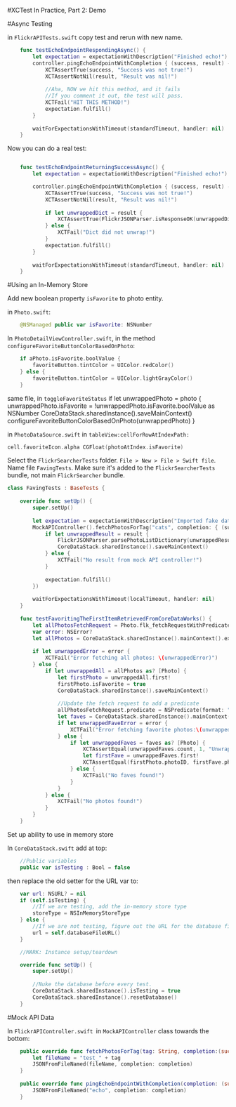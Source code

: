 #XCTest In Practice, Part 2: Demo

#Async Testing

in `FlickrAPITests.swift` copy test and rerun with new name. 

```swift
	func testEchoEndpointRespondingAsync() {
		let expectation = expectationWithDescription("Finished echo!")
		controller.pingEchoEndpointWithCompletion { (success, result) -> Void in
			XCTAssertTrue(success, "Success was not true!")
			XCTAssertNotNil(result, "Result was nil!")
			
			//Aha, NOW we hit this method, and it fails
			//If you comment it out, the test will pass.
			XCTFail("HIT THIS METHOD!")
			expectation.fulfill()
		}
		
		waitForExpectationsWithTimeout(standardTimeout, handler: nil)
	}
```

Now you can do a real test: 

```swift

	func testEchoEndpointReturningSuccessAsync() {
		let expectation = expectationWithDescription("Finished echo!")

		controller.pingEchoEndpointWithCompletion { (success, result) -> Void in
			XCTAssertTrue(success, "Success was not true!")
			XCTAssertNotNil(result, "Result was nil!")
			
			if let unwrappedDict = result {
				XCTAssertTrue(FlickrJSONParser.isResponseOK(unwrappedDict), "Response is not OK!")
			} else {
				XCTFail("Dict did not unwrap!")
			}
			expectation.fulfill()
		}
		
		waitForExpectationsWithTimeout(standardTimeout, handler: nil)
	}

```



#Using an In-Memory Store

Add new boolean property `isFavorite` to photo entity.

in `Photo.swift`: 

```swift
	@NSManaged public var isFavorite: NSNumber
```

In `PhotoDetailViewController.swift`, in the method `configureFavoriteButtonColorBasedOnPhoto`: 

```swift
	if aPhoto.isFavorite.boolValue {
		favoriteButton.tintColor = UIColor.redColor()
	} else {
		favoriteButton.tintColor = UIColor.lightGrayColor()
	}
```

same file, in `toggleFavoriteStatus`
if let unwrappedPhoto = photo {
			unwrappedPhoto.isFavorite = !unwrappedPhoto.isFavorite.boolValue as NSNumber
			CoreDataStack.sharedInstance().saveMainContext()
			configureFavoriteButtonColorBasedOnPhoto(unwrappedPhoto)
		}

in `PhotoDataSource.swift` in `tableView:cellForRowAtIndexPath:`

```swift
cell.favoriteIcon.alpha CGFloat(photoAtIndex.isFavorite)
```

Select the `FlickrSearcherTests` folder. `File > New > File > Swift file`. Name file `FavingTests`. Make sure it's added to the `FlickrSearcherTests` bundle, not main `FlickrSearcher` bundle.

```swift
class FavingTests : BaseTests {
	
	override func setUp() {
		super.setUp()
		
		let expectation = expectationWithDescription("Imported fake data!")
		MockAPIController().fetchPhotosForTag("cats", completion: { (success, result) -> Void in
			if let unwrappedResult = result {
				FlickrJSONParser.parsePhotoListDictionary(unwrappedResult)
				CoreDataStack.sharedInstance().saveMainContext()
			} else {
				XCTFail("No result from mock API controller!")
			}
			
			expectation.fulfill()
		})
		
		waitForExpectationsWithTimeout(localTimeout, handler: nil)
	}
	
	func testFavoritingTheFirstItemRetrievedFromCoreDataWorks() {
		let allPhotosFetchRequest = Photo.flk_fetchRequestWithPredicate(nil)		
		var error: NSError?
		let allPhotos = CoreDataStack.sharedInstance().mainContext().executeFetchRequest(allPhotosFetchRequest, error: &error)
		
		if let unwrappedError = error {
			XCTFail("Error fetching all photos: \(unwrappedError)")
		} else {
			if let unwrappedAll = allPhotos as? [Photo] {
				let firstPhoto = unwrappedAll.first!
				firstPhoto.isFavorite = true
				CoreDataStack.sharedInstance().saveMainContext()
				
				//Update the fetch request to add a predicate
				allPhotosFetchRequest.predicate = NSPredicate(format: "%K == YES", "isFavorite")
				let faves = CoreDataStack.sharedInstance().mainContext().executeFetchRequest(allPhotosFetchRequest, error: &error)
				if let unwrappedFaveError = error {
					XCTFail("Error fetching favorite photos:\(unwrappedFaveError)")
				} else {
					if let unwrappedFaves = faves as? [Photo] {
						XCTAssertEqual(unwrappedFaves.count, 1, "Unwrapped faves was not 1 object, it was \(unwrappedFaves.count)")
						let firstFave = unwrappedFaves.first!
						XCTAssertEqual(firstPhoto.photoID, firstFave.photoID, "Faved photo is not the same!")
					} else {
						XCTFail("No faves found!")
					}
				}				
			} else {
				XCTFail("No photos found!")
			}
		}
	}
```

Set up ability to use in memory store

In `CoreDataStack.swift` add at top: 

```swift
	//Public variables
	public var isTesting : Bool = false
```

then replace the old setter for the URL var to: 

```swift
	var url: NSURL? = nil
	if (self.isTesting) {
		//If we are testing, add the in-memory store type
		storeType = NSInMemoryStoreType
	} else {
		//If we are not testing, figure out the URL for the database file.
		url = self.databaseFileURL()
	}
```


```swift
	//MARK: Instance setup/teardown

	override func setUp() {
		super.setUp()
		
		//Nuke the database before every test.
		CoreDataStack.sharedInstance().isTesting = true
		CoreDataStack.sharedInstance().resetDatabase()
	}
```


#Mock API Data

In `FlickrAPIController.swift `in `MockAPIController` class towards the bottom: 

```swift
	public override func fetchPhotosForTag(tag: String, completion:(success: Bool, result: NSDictionary?) -> Void) {
		let fileName = "test_" + tag
		JSONFromFileNamed(fileName, completion: completion)
	}
	
	public override func pingEchoEndpointWithCompletion(completion: (success: Bool, result: NSDictionary?) -> Void) {
		JSONFromFileNamed("echo", completion: completion)
	}
```


